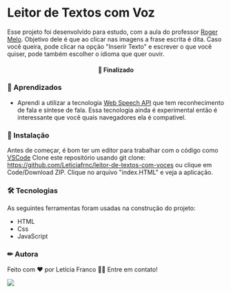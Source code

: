 # Leitor de Textos com Voz
 Esse projeto foi desenvolvido para estudo, com a aula do professor [Roger Melo](https://github.com/Roger-Melo). Objetivo dele é que ao clicar nas imagens a frase escrita
 é dita. Caso você queira, pode clicar na opção "Inserir Texto" e escrever o que você quiser, pode também escolher o idioma que quer ouvir.
 
<h4 align="center"> 
🚀 Finalizado
</h4>

### 📕 Aprendizados
- Aprendi a utilizar a tecnologia [Web Speech API](https://developer.mozilla.org/en-US/docs/Web/API/Web_Speech_API) que tem reconhecimento de fala e síntese de fala. Essa tecnologia ainda é experimental então é interessante que você quais navegadores
ela é compativel.


### 🏁 Instalação

Antes de começar, é bom ter um editor para trabalhar com o código como [VSCode](https://code.visualstudio.com/)
Clone este repositório usando git clone: https://github.com/Leticiafrnc/leitor-de-textos-com-voces ou clique em Code/Download ZIP. Clique no arquivo "index.HTML" e veja a aplicação.

### 🛠 Tecnologias

As seguintes ferramentas foram usadas na construção do projeto:
- HTML
- Css
- JavaScript


### ✏ Autora

Feito com ❤️ por Letícia Franco 👋🏽 Entre em contato!

 [<img src="https://img.shields.io/badge/linkedin-%230077B5.svg?&style=for-the-badge&logo=linkedin&logoColor=white" />](https://www.linkedin.com/in/leticiafrnc//) 

